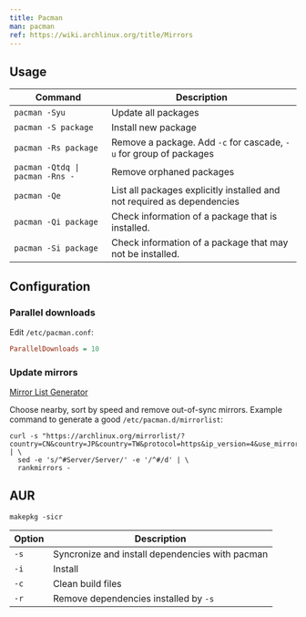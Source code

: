 ```yaml
---
title: Pacman
man: pacman
ref: https://wiki.archlinux.org/title/Mirrors
---
```


## Usage

| Command | Description |
| --- | --- |
| `pacman -Syu` | Update all packages |
| `pacman -S package` | Install new package |
| `pacman -Rs package` | Remove a package. Add `-c` for cascade, `-u` for group of packages |
| `pacman -Qtdq \| pacman -Rns -` | Remove orphaned packages |
| `pacman -Qe` | List all packages explicitly installed and not required as dependencies |
| `pacman -Qi package` | Check information of a package that is installed. |
| `pacman -Si package` | Check information of a package that may not be installed. |

## Configuration

### Parallel downloads

Edit `/etc/pacman.conf`:

```ini
ParallelDownloads = 10
```

### Update mirrors

[Mirror List Generator](https://archlinux.org/mirrorlist)

Choose nearby, sort by speed and remove out-of-sync mirrors.
Example command to generate a good `/etc/pacman.d/mirrorlist`:

```shell
curl -s "https://archlinux.org/mirrorlist/?country=CN&country=JP&country=TW&protocol=https&ip_version=4&use_mirror_status=on" | \
  sed -e 's/^#Server/Server/' -e '/^#/d' | \
  rankmirrors -
```

## AUR

```shell
makepkg -sicr
```

| Option | Description |
| --- | --- |
| `-s` | Syncronize and install dependencies with pacman |
| `-i` | Install |
| `-c` | Clean build files |
| `-r` | Remove dependencies installed by `-s` |
